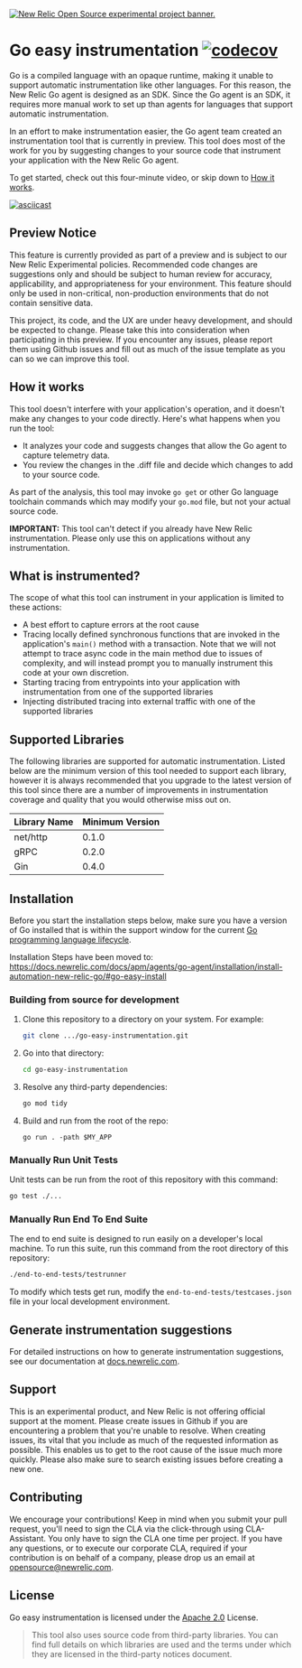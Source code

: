<a href="https://opensource.newrelic.com/oss-category/#new-relic-experimental"><picture><source media="(prefers-color-scheme: dark)" srcset="https://github.com/newrelic/opensource-website/raw/main/src/images/categories/dark/Experimental.png"><source media="(prefers-color-scheme: light)" srcset="https://github.com/newrelic/opensource-website/raw/main/src/images/categories/Experimental.png"><img alt="New Relic Open Source experimental project banner." src="https://github.com/newrelic/opensource-website/raw/main/src/images/categories/Experimental.png"></picture></a>

# Go easy instrumentation [![codecov](https://codecov.io/gh/newrelic/go-easy-instrumentation/graph/badge.svg?token=0qFy6WGpL8)](https://codecov.io/gh/newrelic/go-easy-instrumentation)
Go is a compiled language with an opaque runtime, making it unable to support automatic instrumentation like other languages. For this reason, the New Relic Go agent is designed as an SDK. Since the Go agent is an SDK, it requires more manual work to set up than agents for languages that support automatic instrumentation.

In an effort to make instrumentation easier, the Go agent team created an instrumentation tool that is currently in preview. This tool does most of the work for you by suggesting changes to your source code that instrument your application with the New Relic Go agent.

To get started, check out this four-minute video, or skip down to [How it works](#how-it-works).

[![asciicast](https://asciinema.org/a/r0Il7o2eMiZaLKHIlew3IL2nx.svg)](https://asciinema.org/a/r0Il7o2eMiZaLKHIlew3IL2nx)

## Preview Notice

This feature is currently provided as part of a preview and is subject to our New Relic Experimental policies. Recommended code changes are suggestions only and should be subject to human review for accuracy, applicability, and appropriateness for your environment. This feature should only be used in non-critical, non-production environments that do not contain sensitive data.

This project, its code, and the UX are under heavy development, and should be expected to change. Please take this into consideration when participating in this preview. If you encounter any issues, please report them using Github issues and fill out as much of the issue template as you can so we can improve this tool.

## How it works

This tool doesn't interfere with your application's operation, and it doesn't make any changes to your code directly. Here's what happens when you run the tool:

* It analyzes your code and suggests changes that allow the Go agent to capture telemetry data. 
* You review the changes in the .diff file and decide which changes to add to your source code.

As part of the analysis, this tool may invoke `go get` or other Go language toolchain commands which may modify your `go.mod` file, but not your actual source code.

**IMPORTANT:** This tool can't detect if you already have New Relic instrumentation. Please only use this on applications without any instrumentation.

## What is instrumented?

The scope of what this tool can instrument in your application is limited to these actions:

 - A best effort to capture errors at the root cause
 - Tracing locally defined synchronous functions that are invoked in the application's `main()` method with a transaction. Note that we will not attempt to trace async code in the main method due to issues of complexity, and will instead prompt you to manually instrument this code at your own discretion.
 - Starting tracing from entrypoints into your application with instrumentation from one of the supported libraries
 - Injecting distributed tracing into external traffic with one of the supported libraries

## Supported Libraries
The following libraries are supported for automatic instrumentation. Listed below are the minimum version of this tool needed to support each library, however it is always recommended that you upgrade to the latest version of this tool since there are a number of improvements in instrumentation coverage and quality that you would otherwise miss out on.

| Library Name | Minimum Version |
| ------------ | --------- |
| net/http     | 0.1.0 |
| gRPC         | 0.2.0 |
| Gin          | 0.4.0 |

## Installation

Before you start the installation steps below, make sure you have a version of Go installed that is within the support window for the current [Go programming language lifecycle](https://endoflife.date/go).

Installation Steps have been moved to: https://docs.newrelic.com/docs/apm/agents/go-agent/installation/install-automation-new-relic-go/#go-easy-install

### Building from source for development

1. Clone this repository to a directory on your system. For example:
    ```sh
    git clone .../go-easy-instrumentation.git
    ```
2. Go into that directory:
    ```sh
    cd go-easy-instrumentation
    ```
3. Resolve any third-party dependencies:
    ```sh
    go mod tidy
    ```
4. Build and run from the root of the repo:
    ```
    go run . -path $MY_APP
    ```

### Manually Run Unit Tests
Unit tests can be run from the root of this repository with this command:
```sh
go test ./...
```

### Manually Run End To End Suite
The end to end suite is designed to run easily on a developer's local machine. To run this suite, run this command from the root directory of this repository:
```sh
./end-to-end-tests/testrunner
```

To modify which tests get run, modify the `end-to-end-tests/testcases.json` file in your local development environment. 

## Generate instrumentation suggestions

For detailed instructions on how to generate instrumentation suggestions, see our documentation at [docs.newrelic.com](https://docs.newrelic.com/docs/apm/agents/go-agent/installation/install-automation-new-relic-go/#generate-suggestions).

## Support
This is an experimental product, and New Relic is not offering official support at the moment. Please create issues in Github if you are encountering a problem that you're unable to resolve. When creating issues, its vital that you include as much of the requested information as possible. This enables us to get to the root cause of the issue much more quickly. Please also make sure to search existing issues before creating a new one.

## Contributing
We encourage your contributions! Keep in mind when you submit your pull request, you'll need to sign the CLA via the click-through using CLA-Assistant. You only have to sign the CLA one time per project.
If you have any questions, or to execute our corporate CLA, required if your contribution is on behalf of a company, please drop us an email at opensource@newrelic.com.


## License
Go easy instrumentation is licensed under the [Apache 2.0](http://apache.org/licenses/LICENSE-2.0.txt) License.
>This tool also uses source code from third-party libraries. You can find full details on which libraries are used and the terms under which they are licensed in the third-party notices document.
